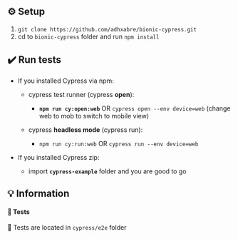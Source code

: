 ## :gear: Setup

1. `git clone https://github.com/adhxabre/bionic-cypress.git`
2. cd to `bionic-cypress` folder and run `npm install`

## :heavy_check_mark: Run tests

- If you installed Cypress via npm:

  - cypress test runner (cypress **open**):

    - **`npm run cy:open:web`** OR `cypress open --env device=web` (change web to mob to switch to mobile view)

  - cypress **headless mode** (cypress run):
    - `npm run cy:run:web` OR `cypress run --env device=web`

- If you installed Cypress zip:
  - import **`cypress-example`** folder and you are good to go

## :bulb: Information

#### :test_tube: Tests

:file_folder: Tests are located in `cypress/e2e` folder
